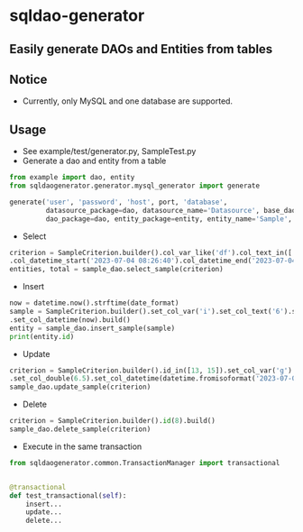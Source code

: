 # sqldao-generator

## Easily generate DAOs and Entities from tables

## Notice

- Currently, only MySQL and one database are supported.

## Usage

- See example/test/generator.py, SampleTest.py
- Generate a dao and entity from a table

```python
from example import dao, entity
from sqldaogenerator.generator.mysql_generator import generate

generate('user', 'password', 'host', port, 'database',
         datasource_package=dao, datasource_name='Datasource', base_dao_package=dao, base_dao_name='BaseDao',
         dao_package=dao, entity_package=entity, entity_name='Sample', table='t_sample', override_datasource=True)
```

- Select

```python
criterion = SampleCriterion.builder().col_var_like('df').col_text_in(['6']).col_tinyint_gte(1).col_int_lte(5).col_double(3.5)
.col_datetime_start('2023-07-04 08:26:40').col_datetime_end('2023-07-04 08:26:40').page_no(1).page_size(10).build()
entities, total = sample_dao.select_sample(criterion)
```

- Insert

```python
now = datetime.now().strftime(date_format)
sample = SampleCriterion.builder().set_col_var('i').set_col_text('6').set_col_tinyint(1).set_col_int(5).set_col_double(3.5)
.set_col_datetime(now).build()
entity = sample_dao.insert_sample(sample)
print(entity.id)
```

- Update

```python
criterion = SampleCriterion.builder().id_in([13, 15]).set_col_var('g').set_col_text('m').set_col_tinyint(3).set_col_int(9)
.set_col_double(6.5).set_col_datetime(datetime.fromisoformat('2023-07-04T21:30:56')).build()
sample_dao.update_sample(criterion)
```

- Delete

```python
criterion = SampleCriterion.builder().id(8).build()
sample_dao.delete_sample(criterion)
```

- Execute in the same transaction

```python
from sqldaogenerator.common.TransactionManager import transactional


@transactional
def test_transactional(self):
    insert...
    update...
    delete...
```